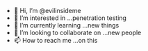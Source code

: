 - 👋 Hi, I’m @evilinsideme
- 👀 I’m interested in ...penetration testing
- 🌱 I’m currently learning ...new things
- 💞️ I’m looking to collaborate on ...new people
- 📫 How to reach me ...on this

<!---
evilinsideme/evilinsideme is a ✨ special ✨ repository because its `README.md` (this file) appears on your GitHub profile.
You can click the Preview link to take a look at your changes.
--->
